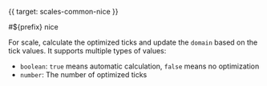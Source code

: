 {{ target: scales-common-nice }}

<!-- Syntax element data, DataSpec -->

#${prefix} nice

For scale, calculate the optimized ticks and update the `domain` based on the tick values. It supports multiple types of values:

- `boolean`: `true` means automatic calculation, `false` means no optimization
- `number`: The number of optimized ticks